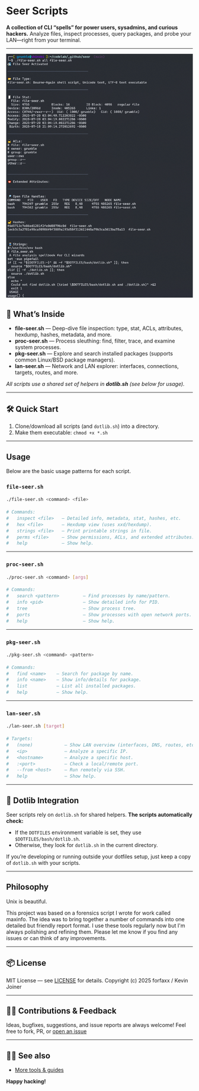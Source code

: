 # Seer Scripts

**A collection of CLI “spells” for power users, sysadmins, and curious hackers.**
Analyze files, inspect processes, query packages, and probe your LAN—right from your terminal.

---
![Seer Suite demo](seer-suite.gif)


## 🚀 What’s Inside

* **file-seer.sh** — Deep-dive file inspection: type, stat, ACLs, attributes, hexdump, hashes, metadata, and more.
* **proc-seer.sh** — Process sleuthing: find, filter, trace, and examine system processes.
* **pkg-seer.sh** — Explore and search installed packages (supports common Linux/BSD package managers).
* **lan-seer.sh** — Network and LAN explorer: interfaces, connections, targets, routes, and more.

*All scripts use a shared set of helpers in **dotlib.sh** (see below for usage).*

---

## 🛠️ Quick Start

1. Clone/download all scripts (and `dotlib.sh`) into a directory.
2. Make them executable:
   `chmod +x *.sh`

---

## Usage

Below are the basic usage patterns for each script.

### `file-seer.sh`

```sh
./file-seer.sh <command> <file>

# Commands:
#   inspect <file>   — Detailed info, metadata, stat, hashes, etc.
#   hex <file>       — Hexdump view (uses xxd/hexdump).
#   strings <file>   — Print printable strings in file.
#   perms <file>     — Show permissions, ACLs, and extended attributes.
#   help             — Show help.
```

---

### `proc-seer.sh`

```sh
./proc-seer.sh <command> [args]

# Commands:
#   search <pattern>         — Find processes by name/pattern.
#   info <pid>               — Show detailed info for PID.
#   tree                     — Show process tree.
#   ports                    — Show processes with open network ports.
#   help                     — Show help.
```

---

### `pkg-seer.sh`

```sh
./pkg-seer.sh <command> <pattern>

# Commands:
#   find <name>    — Search for package by name.
#   info <name>    — Show info/details for package.
#   list           — List all installed packages.
#   help           — Show help.
```

---

### `lan-seer.sh`

```sh
./lan-seer.sh [target]

# Targets:
#   (none)            — Show LAN overview (interfaces, DNS, routes, etc.)
#   <ip>              — Analyze a specific IP.
#   <hostname>        — Analyze a specific host.
#   :<port>           — Check a local/remote port.
#   --from <host>     — Run remotely via SSH.
#   help              — Show help.
```

---

## 🧰 Dotlib Integration

Seer scripts rely on `dotlib.sh` for shared helpers.
**The scripts automatically check:**

* If the `DOTFILES` environment variable is set, they use `$DOTFILES/bash/dotlib.sh`.
* Otherwise, they look for `dotlib.sh` in the current directory.

If you’re developing or running outside your dotfiles setup, just keep a copy of `dotlib.sh` with your scripts.

---

## Philosophy

Unix is beautiful.

This project was based on a forensics script I wrote for work called maxinfo. The idea was to bring together a number of commands into one detailed but friendly report format. I use these tools regularly now but I'm always polishing and refining them. Please let me know if you find any issues or can think of any improvements. 


---

## 📦 License

MIT License — see [LICENSE](./LICENSE) for details.
Copyright (c) 2025 forfaxx / Kevin Joiner

---

## 🙋‍♂️ Contributions & Feedback

Ideas, bugfixes, suggestions, and issue reports are always welcome!
Feel free to fork, PR, or [open an issue](https://github.com/forfaxx/seer-scripts/issues) 

---

## 🏴‍☠️ See also

* [More tools & guides](https://github.com/forfaxx/)

 **Happy hacking!**

